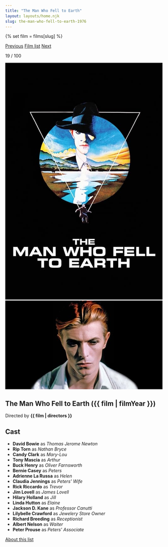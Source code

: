 ```yaml
---
title: "The Man Who Fell to Earth"
layout: layouts/home.njk
slug: the-man-who-fell-to-earth-1976
---
```


{% set film = films[slug] %}

<nav class="films">
  <a class="prev" href="../three-days-of-the-condor-1975">Previous</a>
  <a href="../">Film list</a>
  <a class="next" href="../the-deer-hunter-1978">Next</a>
</nav>

<p>19 / 100</p>

<article class="film">
  <div class="backdrop-and-poster">
    <img class="poster" src="../films/posters/the-man-who-fell-to-earth-1976.jpg" alt="">
    <img class="backdrop" src="../films/backdrops/the-man-who-fell-to-earth-1976.jpg" alt="">
  </div>

  <h1>The Man Who Fell to Earth ({{ film | filmYear }})</h1>

  <p class="director">
    Directed by <strong>{{ film | directors }}</strong>
  </p>


  <h2>
    Cast
  </h2>
  <ul>
            <li><strong>David Bowie</strong> as <em>Thomas Jerome Newton</em></li>
        <li><strong>Rip Torn</strong> as <em>Nathan Bryce</em></li>
        <li><strong>Candy Clark</strong> as <em>Mary-Lou</em></li>
        <li><strong>Tony Mascia</strong> as <em>Arthur</em></li>
        <li><strong>Buck Henry</strong> as <em>Oliver Farnsworth</em></li>
        <li><strong>Bernie Casey</strong> as <em>Peters</em></li>
        <li><strong>Adrienne La Russa</strong> as <em>Helen</em></li>
        <li><strong>Claudia Jennings</strong> as <em>Peters' Wife</em></li>
        <li><strong>Rick Riccardo</strong> as <em>Trevor</em></li>
        <li><strong>Jim Lovell</strong> as <em>James Lovell</em></li>
        <li><strong>Hilary Holland</strong> as <em>Jill</em></li>
        <li><strong>Linda Hutton</strong> as <em>Elaine</em></li>
        <li><strong>Jackson D. Kane</strong> as <em>Professor Canutti</em></li>
        <li><strong>Lilybelle Crawford</strong> as <em>Jewelery Store Owner</em></li>
        <li><strong>Richard Breeding</strong> as <em>Receptionist</em></li>
        <li><strong>Albert Nelson</strong> as <em>Waiter</em></li>
        <li><strong>Peter Prouse</strong> as <em>Peters' Associate</em></li>
  </ul>
</article>
<footer>
  <a href="../about">About this list</a>
</footer>

